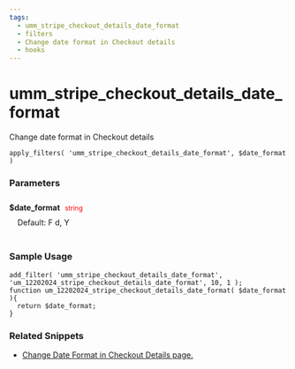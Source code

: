 ```yaml
---
tags: 
  - umm_stripe_checkout_details_date_format
  - filters
  - Change date format in Checkout details
  - hooks
---
```

# umm\_stripe\_checkout\_details\_date\_format
Change date format in Checkout details
<Badge text="Since 1.0.2" vertical="middle" />
``` php:no-line-numbers
apply_filters( 'umm_stripe_checkout_details_date_format', $date_format )
```
<div class='hook-sep'></div>

### Parameters

<div style='padding: 10px 0px 10px;'>
<strong>$date_format</strong> <span style='color:red;font-size:12px;padding: 0px 5px 0px 5px' >string</span>
<div style="margin-left:10px;padding: 10px 5px">Default: F d, Y</div>
</div>
<div class='hook-sep'></div>



### Sample Usage

``` php:no-line-numbers
add_filter( 'umm_stripe_checkout_details_date_format', 'um_12202024_stripe_checkout_details_date_format', 10, 1 );
function um_12202024_stripe_checkout_details_date_format( $date_format ){
  return $date_format;
}
```
<div class='hook-sep'></div>



### Related Snippets

- [ Change Date Format in Checkout Details page.](../snippets/c4d6f7b94d60655478ea8ee05f6d2be3)


